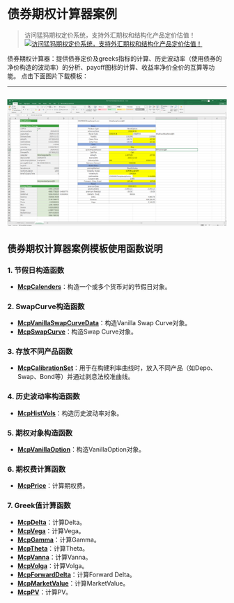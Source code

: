 # **债券期权计算器案例**


> 访问猛犸期权定价系统，支持外汇期权和结构化产品定价估值！
[![访问猛犸期权定价系统，支持外汇期权和结构化产品定价估值！](../pic/mathema.png)](https://fxo.mathema.com.cn)

债券期权计算器：提供债券定价及greeks指标的计算、历史波动率（使用债券的净价构造的波动率）的分析、payoff图标的计算、收益率净价全价的互算等功能。
点击下面图片下载模板：

---
[![MCP-TC23-BondOptionCalculator](./pic/tc23.png)](./MCP-TC23-BondOptionCalculator.xlsx)
---

## **债券期权计算器案例模板使用函数说明**

### **1. 节假日构造函数**
- **[McpCalenders](/zh/latest/api/calendar.html#excel-mcpcalenders-ccy)**：构造一个或多个货币对的节假日对象。

### **2. SwapCurve构造函数**
- **[McpVanillaSwapCurveData](/zh/latest/api/yieldcurve.html#excel-mcpvanillaswapcurvedata-args-data)**：构造Vanilla Swap Curve对象。
- **[McpSwapCurve](/zh/latest/api/yieldcurve.html#excel-mcpswapcurve-args1-args2-args3-args4-args5-fmt-vp)**：构造Swap Curve对象。

### **3. 存放不同产品函数**
- **[McpCalibrationSet](/zh/latest/api/bondcurve.html#excel-mcpcalibrationset-args)**：用于在构建利率曲线时，放入不同产品（如Depo、Swap、Bond等）并通过剥息法校准曲线。

### **4. 历史波动率构造函数**
- **[McpHistVols](/zh/latest/api/histvol.html#excel-mcphistvols-args1-args2-args3-args4-args5-fmt-vp-hd)**：构造历史波动率对象。

### **5. 期权对象构造函数**
   - **[McpVanillaOption](/zh/latest/api/vanillaoption.html#excel-mcpvanillaoption-args1-args2-args3-args4-args5-fmt)**：构造VanillaOption对象。

### **6. 期权费计算函数**
   - **[McpPrice](/zh/latest/api/vanillaoption.html#excel-mcpprice-obj-isamount-true)**：计算期权费。

### **7. Greek值计算函数**
   - **[McpDelta](/zh/latest/api/vanillaoption.html#excel-mcpdelta-obj-isccy2-false-isamount-true-pricingmethod-1-isclosedformmethod-true)**：计算Delta。
   - **[McpVega](/zh/latest/api/vanillaoption.html#excel-mcpvega-obj-isccy2-false-isamount-true-pricingmethod-1-isclosedformmethod-true)**：计算Vega。
   - **[McpGamma](/zh/latest/api/vanillaoption.html#excel-mcpgamma-obj-isccy2-false-isamount-true-pricingmethod-1-isclosedformmethod-true)**：计算Gamma。
   - **[McpTheta](/zh/latest/api/vanillaoption.html#excel-mcptheta-obj-isccy2-false-isamount-true-pricingmethod-1-isclosedformmethod-true)**：计算Theta。
   - **[McpVanna](/zh/latest/api/vanillaoption.html#excel-mcpvanna-obj-isccy2-false-isamount-true-pricingmethod-1-isclosedformmethod-true)**：计算Vanna。
   - **[McpVolga](/zh/latest/api/vanillaoption.html#excel-mcpvolga-obj-isccy2-false-isamount-true-pricingmethod-1-isclosedformmethod-true)**：计算Volga。
   - **[McpForwardDelta](/zh/latest/api/vanillaoption.html#excel-mcpforwarddelta-obj-isccy2-false-isamount-true-pricingmethod-1-isclosedformmethod-true)**：计算Forward Delta。
   - **[McpMarketValue](/zh/latest/api/vanillaoption.html#excel-mcpmarketvalue-obj-isamount-true)**：计算MarketValue。
   - **[McpPV](/zh/latest/api/vanillaoption.html#excel-mcppv-obj-isamount-true)**：计算PV。

